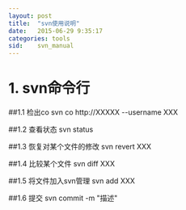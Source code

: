 ```yaml
---
layout: post
title:  "svn使用说明"
date:   2015-06-29 9:35:17
categories: tools
sid:    svn_manual
---
```

# 1. svn命令行

##1.1 检出co
	svn co http://XXXXX --username XXX

##1.2 查看状态
	svn status

##1.3 恢复对某个文件的修改
	svn revert XXX

##1.4 比较某个文件
	svn diff XXX

##1.5 将文件加入svn管理
	svn add XXX

##1.6 提交
	svn commit -m "描述" 
